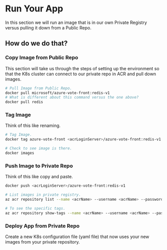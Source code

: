 Run Your App
========================================
In this section we will run an image that is in our own Private Registry versus pulling it down from a Public Repo.

How do we do that?
-----------------------

### Copy Image from Public Repo
This section will take us through the steps of setting up the environment so that the K8s cluster can connect to our private repo in ACR and pull down images.

```bash
# Pull Image from Public Repo.
docker pull microsoft/azure-vote-front:redis-v1
# What is different about this command versus the one above?
docker pull redis
```

### Tag Image
Think of this like renaming.

```bash
# Tag Image.
docker tag azure-vote-front <acrLoginServer>/azure-vote-front:redis-v1

# Check to see image is there.
docker images
```

### Push Image to Private Repo
Think of this like copy and paste.

```bash
docker push <acrLoginServer>/azure-vote-front:redis-v1

# List images in private registry.
az acr repository list --name <acrName> --username <acrName> --password <acrPassword> --output table

# To see the specific tags.
az acr repository show-tags --name <acrName> --username <acrName> --password <acrPassword> --repository azure-vote-front --output table
```

### Deploy App from Private Repo
Create a new K8s configuration file (yaml file) that now uses your new images from your private repository.